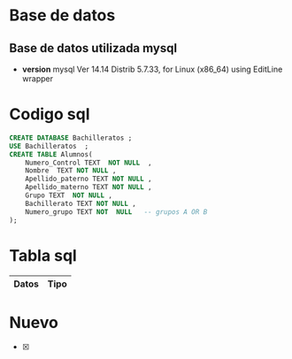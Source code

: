 # Base  de datos  
## Base de datos utilizada  mysql
- __version__  mysql Ver 14.14 Distrib 5.7.33, for Linux (x86_64) using  EditLine wrapper





# Codigo sql  
```sql
CREATE DATABASE Bachilleratos ; 
USE Bachilleratos  ;
CREATE TABLE Alumnos(
	Numero_Control TEXT  NOT NULL  , 
	Nombre  TEXT NOT NULL ,  
	Apellido_paterno TEXT NOT NULL , 
	Apellido_materno TEXT NOT NULL ,
	Grupo TEXT  NOT NULL , 
	Bachillerato TEXT NOT NULL ,
	Numero_grupo TEXT NOT  NULL   -- grupos A OR B   
); 
```

# Tabla sql
| Datos | Tipo | 
| --  | -- |


# Nuevo 

 - [x]   